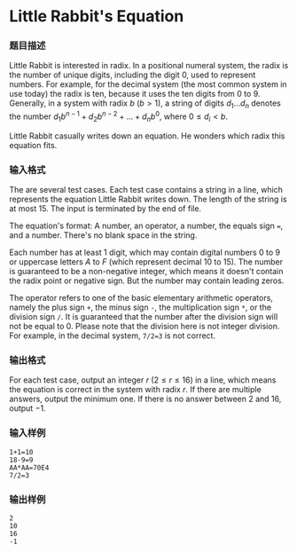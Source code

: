 # Little Rabbit's Equation

### 题目描述

Little Rabbit is interested in radix. In a positional numeral system, the radix is the number of unique digits, including the digit $0$, used to represent numbers. For example, for the decimal system (the most common system in use today) the radix is ten, because it uses the ten digits from $0$ to $9$. Generally, in a system with radix $b$ ($b > 1$), a string of digits $d_1 \dots d_n$ denotes the number $d_1b^{n−1} + d_2b^{n−2} + \dots + d_nb^0$, where $0 \le d_i < b$.

Little Rabbit casually writes down an equation. He wonders which radix this equation fits.

### 输入格式

The are several test cases. Each test case contains a string in a line, which represents the equation Little Rabbit writes down. The length of the string is at most $15$. The input is terminated by the end of file.

The equation's format: A number, an operator, a number, the equals sign `=`, and a number. There's no blank space in the string.

Each number has at least $1$ digit, which may contain digital numbers $0$ to $9$ or uppercase letters $A$ to $F$ (which represent decimal $10$ to $15$). The number is guaranteed to be a non-negative integer, which means it doesn't contain the radix point or negative sign. But the number may contain leading zeros. 

The operator refers to one of the basic elementary arithmetic operators, namely the plus sign `+`, the minus sign `-`, the multiplication sign `*`, or the division sign `/`. It is guaranteed that the number after the division sign will not be equal to $0$. Please note that the division here is not integer division. For example, in the decimal system, `7/2=3` is not correct.

### 输出格式

For each test case, output an integer $r$ ($2 \le r \le 16$) in a line, which means the equation is correct in the system with radix $r$. If there are multiple answers, output the minimum one. If there is no answer between $2$ and $16$, output $-1$.

### 输入样例

```
1+1=10
18-9=9
AA*AA=70E4
7/2=3
```
### 输出样例

```
2
10
16
-1
```
